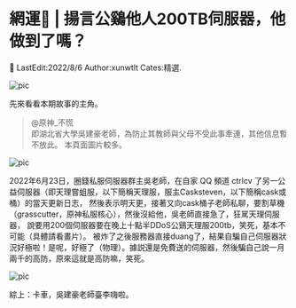 # 網運🐓 | 揚言公鷄他人200TB伺服器，他做到了嗎？

📌 LastEdit:2022/8/6 Author:xunwtlt Cates:精選.

![pic](http://xunwtlt.github.io/lspaper/images/wujianhao/love-wjh.jpg)

先來看看本期故事的主角。
> @原神_不慌 <br>
> 即湖北省大學吳建豪老師，為防止其教師與父母不受此事牽連，其他信息暫不放此。
本頁面圖片較多。

![pic](http://xunwtlt.github.io/lspaper/images/wujianhao/屏幕截图2022-08-07124245.png)

2022年6月23日，圈錢私服伺服器群主吳老師，在自家 QQ 頻道 ctrlcv 了另一公益伺服器（即天理嘗蛆服，以下簡稱天理服，服主Casksteven，以下簡稱cask或桶）的當天更新日志，
然後表示明天更，接著又向cask桶子老師私聊，要割草機（grasscutter，原神私服核心），然後沒給他，吳老師直接急了，狂駡天理伺服器，
說要用200個伺服器要在晚上十點半DDoS公鷄天理服200tb，笑死，基本不可能（具體請看畫片）。
被炸了之後服務器直接duang了，結果自騙自己伺服器狀況好極啦！是呢，好極了（物理）。據説還是免費送的伺服器，然後騙自己說一月兩千的高防，原來這就是高防嘛，笑死。

![pic](http://xunwtlt.github.io/lspaper/images/wujianhao/屏幕截图2022-08-07124136.png)

綜上：卡車，吳建豪老師臺李嗨啦。
